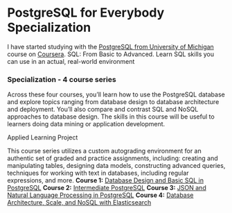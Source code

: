 # PostgreSQL for Everybody Specialization
I have started studying with the [PostgreSQL from University of Michigan](https://www.coursera.org/specializations/postgresql-for-everybody#outcomes) course on [Coursera](https://www.coursera.org/).
SQL: From Basic to Advanced. Learn SQL skills you can use in an actual, real-world environment
### Specialization - 4 course series
Across these four courses, you’ll learn how to use the PostgreSQL database and explore topics ranging from database design to database architecture and deployment. You’ll also compare and contrast SQL and NoSQL approaches to database design. The skills in this course will be useful to learners doing data mining or application development.

Applied Learning Project

This course series utilizes a custom autograding environment for an authentic set of graded and practice assignments, including: creating and manipulating tables, designing data models, constructing advanced queries, techniques for working with text in databases, including regular expressions, and more.
**Course 1:** [Database Design and Basic SQL in PostgreSQL](https://www.coursera.org/learn/database-design-postgresql?specialization=postgresql-for-everybody) 
**Course 2:** [Intermediate PostgreSQL](https://www.coursera.org/learn/intermediate-postgresql?specialization=postgresql-for-everybody) 
**Course 3:** [JSON and Natural Language Processing in PostgreSQL](https://www.coursera.org/learn/json-natural-language-processing-postgresql?specialization=postgresql-for-everybody) 
**Course 4:** [Database Architecture, Scale, and NoSQL with Elasticsearch](https://www.coursera.org/learn/database-architecture-scale-nosql-elasticsearch-postgresql?specialization=postgresql-for-everybody) 

